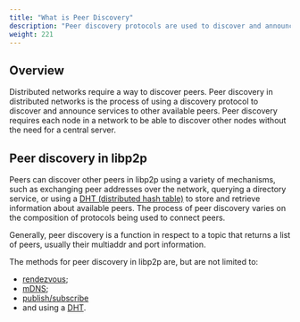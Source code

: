 ```yaml
---
title: "What is Peer Discovery"
description: "Peer discovery protocols are used to discover and announce services to other peers."
weight: 221
---
```


## Overview

Distributed networks require a way to discover peers. Peer discovery in distributed networks
is the process of using a discovery protocol to discover and announce services to other
available peers. Peer discovery requires each node in a network to be able to discover other
nodes without the need for a central server.

## Peer discovery in libp2p

Peers can discover other peers in libp2p using a variety of mechanisms, such as
exchanging peer addresses over the network, querying a directory service, or using a
[DHT (distributed hash table)](/concepts/fundamentals/dht) to store and retrieve information about
available peers. The process of peer discovery varies on the composition of protocols being
used to connect peers.

Generally, peer discovery is a function in respect to a topic that returns a list of
peers, usually their multiaddr and port information.

The methods for peer discovery in libp2p are, but are not limited to:

- [rendezvous](rendezvous);
- [mDNS](mdns);
- [publish/subscribe](/concepts/pubsub/overview.md)
- and using a [DHT](/concepts/introduction/protocols/dht.md).

